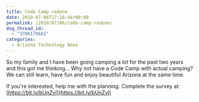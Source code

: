 ```yaml
---
title: Code Camp redone
date: 2010-07-06T17:16:44+00:00
permalink: /2010/07/06/code-camp-redone/
dsq_thread_id:
  - "3706170602"
categories:
  - Arizona Technology News
---
```

So my family and I have been going camping a lot for the past two years and this got me thinking… Why not have a Code Camp with actual camping?  We can still learn, have fun and enjoy beautiful Arizona at the same time.

If you're interested, help me with the planning.  Complete the survey at: [https://bit.ly/bUnZvl](https://bit.ly/bUnZvl)